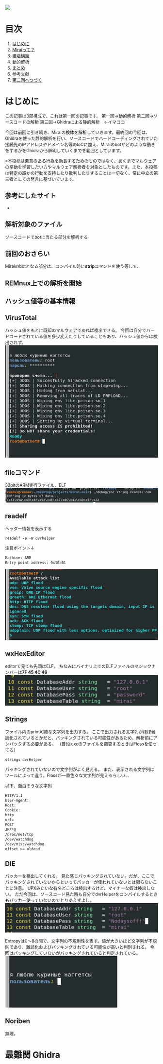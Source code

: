 ![](https://storage.googleapis.com/zenn-user-upload/68173bbca667-20231009.png)
# 目次

1. [はじめに](#はじめに)
2. [Miraiって？](#Miraiって？)
4. [環境構築](#環境構築)
5. [動的解析](#動的解析)
6. [まとめ](#まとめ)
7. [参考文献](#参考文献)
8. [第二回へつづく](#第二回へつづく)

# はじめに
この記事は3部構成で、これは第一回の記事です。
第一回→動的解析
第二回→ソースコードの解析
第三回→Ghidraによる静的解析　←イマココ

今回は前回に引き続き、Miraiの検体を解析していきます。最終回の今回は、Ghidraを使った静的解析を行い、ソースコードでハードコーディングされていた接続先のIPアドレスやドメイン名等のIoCに加え、Miraiのbotがどのような動きをするかをGhidraから解明していくまでを範囲としています。

※本投稿は悪意のある行為を助長するためのものではなく、あくまでマルウェアの挙動を学習したい方やマルウェア解析者を対象としたものです。また、本投稿は特定の誰かの行動を支持したり批判したりすることは一切なく、常に中立の第三者としての発言に基づいています。


## 参考にしたサイト
- 

## 解析対象のファイル

ソースコードでbotに当たる部分を解析する

## 前回のおさらい
Miraiのbotとなる部分は、コンパイル時に**strip**コマンドを使う等して、

## REMnux上での解析を開始

## ハッシュ値等の基本情報

## VirusTotal
ハッシュ値をもとに既知のマルウェアであれば検出できる。
今回は自分でハードコードされている値を多少変えたりしていることもあり、ハッシュ値からは検出されず。
![Alt text](image-4.png)

## fileコマンド
32bitのARM実行ファイル、ELF
![Alt text](image.png)

## readelf
ヘッダー情報を表示する
```
readelf -e -W dvrhelper
```

注目ポイント↓
```
Machine: ARM
Entry point address: 0x10a61
```
![Alt text](image-5.png)


## wxHexEditor
editorで見ても先頭はELF。
ちなみにバイナリ上でのELFファイルのマジックナンバーは**7F 45 4C 46**
![Alt text](image-1.png)

## Strings

ファイル内のprint可能な文字列を出力する。
ここで出力される文字列がほぼ難読化されているとかだと、パッキングされている可能性があるため、解析前にアンパックする必要がある。
（普段.exeのファイルを調査するときはFlossを使ってる）
```
strings dvrHelper
```

パッキングされていないので文字列がよく見える。
また、表示される文字列はツールによって違う。Flossが一番色々な文字列が見えるらしい、、

以下、面白そうな文字列
```
HTTP/1.1
User-Agent:
Host:
Cookie:
http
url=
POST
JR**@
/proc/net/tcp
/dev/watchdog
/dev/misc/watchdog
offset >= oldend

```

## DIE
パッカーを検出してくれる。
見た感じパッキングされていない。だが、ここでパッキングされていないからといってパッカーが使われていないとは限らないことに注意。
UPXみたいな有名どころは検出するけど、マイナーな奴は検出しない。
ただ今回は、ソースコード見た時も自分でdvrHelperをコンパイルするときもパッカー使っていないのでとりあえずよし。
![Alt text](image-2.png)

Entropyは0～8の間で、文字列の不規則性を表す。値が大きいほど文字列が不規則であり、難読化およびパッキングされている可能性が高いと判別される。
今回はパッキングしていないがパッキングされていると判定されている。
![Alt text](image-3.png)

## Noriben
無理。

# 最難関 Ghidra

